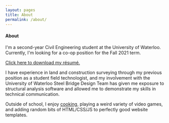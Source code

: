 ```yaml
---
layout: pages
title: About
permalink: /about/
---
```


#### About
I'm a second-year Civil Engineering student at the University of Waterloo. Currently, I'm looking for a co-op position for the Fall 2021 term.

[Click here to download my résumé.](/SiteResume.pdf)

I have experience in land and construction surveying through my previous position as a student field technologist, and my involvement with the University of Waterloo Steel Bridge Design Team has given me exposure to structural analysis software and allowed me to demonstrate my skills in technical communication.

Outside of school, I enjoy [cooking](/collage.png), playing a weird variety of video games, and adding random bits of HTML/&#8203;CSS/&#8203;JS to perfectly good website templates.
